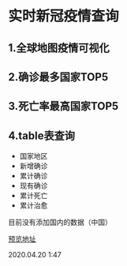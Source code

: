 # 实时新冠疫情查询

 ## 1.全球地图疫情可视化

 ## 2.确诊最多国家TOP5
  
 ## 3.死亡率最高国家TOP5
  
 ## 4.table表查询
 
  * 国家地区
  * 新增确诊
  * 累计确诊
  * 现有确诊
  * 累计死亡
  * 累计治愈

目前没有添加国内的数据（中国）

[预览地址](https://deadandlive.github.io/New-Coronary-Pneumonia-Outbreak/Global%20New%20Coronary%20Pneumonia%20Outbreak%20Query/index.html)
  

2020.04.20 1:47
